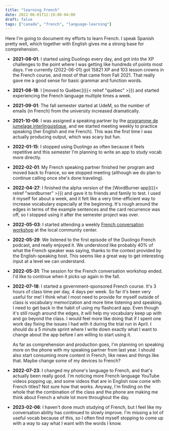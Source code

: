 ```yaml
---
title: "learning French"
date: 2022-06-01T12:19:08-04:00
draft: false
tags: ["canada", "french", "language-learning"]
---
```


Here I'm going to document my efforts to learn French. I speak Spanish pretty well, which together with English gives me a strong base for comprehension.

- **2021-08-01**: I started using Duolingo every day, and got into the XP challenges to the point where I was getting like hundreds of points most days. I've currently (2022-06-01) got 15821 XP and 103 lesson crowns in the French course, and most of that came from Fall 2021. That really gave me a good sense for basic grammar and function words.
- **2021-08-18**: I [moved to Québec]({{< relref "québec" >}}) and started experiencing the French language multiple times a week.
- **2021-09-01**: The fall semester started at UdeM, so the number of emails (in French) from the university increased dramatically.
- **2021-10-06**: I was assigned a speaking partner by the [programme de jumelage interlinguistique](http://www.ahc.umontreal.ca/ActivitesJumelage/interlinguistique.htm), and we started meeting weekly to practice speaking (her English and me French). This was the first time I was actually producing output, which was scary but fun.
- **2022-01-15**: I stopped using Duolingo as often because it feels repetitive and this semester I'm planning to write an app to study vocab more directly.
- **2022-02-01**: My French speaking partner finished her program and moved back to France, so we stopped meeting (although we do plan to continue calling once she's done traveling).
- **2022-04-27**: I finished the alpha version of the [WordBurner app]({{< relref "wordburner" >}}) and gave it to friends and family to test. I used it myself for about a week, and it felt like a very time-efficient way to increase vocabulary especially at the beginning. It's rough around the edges in terms of the example sentences and the card recurrence was off, so I stopped using it after the semester project was over.
- **2022-05-03**: I started attending a weekly [French conversation workshop](https://www.amilia.com/store/fr/celo/shop/activities/3823518) at the local community center.
- **2022-05-29**: We listened to the first episode of the Duolingo French podcast, and really enjoyed it. We understood like probably 40% of what the French speaker was saying, thanks to the context provided by the English-speaking host. This seems like a great way to get interesting input at a level we can understand.
- **2022-05-31**: The session for the French conversation workshop ended. I'd like to continue when it picks up again in the fall.
- **2022-07-18**: I started a government-sponsored French course. It's 3 hours of class time per day, 4 days per week. So far it's been very useful for me! I think what I most need to provide for myself outside of class is vocabulary memorization and more time listening and speaking. I need to get back in the habit of using my flashcard app. Even though it's still rough around the edges, it will help my vocabulary keep up with and go beyond the class. I would feel more like doing that if I spent one work day fixing the issues I had with it during the trial run in April. I should do a 5 minute sprint where I write down exactly what I want to change about the app before I am willing to start using it.

  As far as comprehension and production goes, I'm planning on speaking more on the phone with my speaking partner from last year. I should also start consuming more content in French, like news and things like that. Maybe change some of my devices to French?
- **2022-07-23**: I changed my phone's language to French, and that's actually been really good. I'm noticing more French language YouTube videos popping up, and some videos that are in English now come with French titles? Not sure how that works. Anyway, I'm finding on the whole that the combination of the class and the phone are making me think about French a whole lot more throughout the day.
- **2023-02-06**: I haven't done much studying of French, but I feel like my conversation ability has continued to slowly improve. I'm missing a lot of useful vocab because of this, so I often find myself stopping to come up with a way to say what I want with the words I know.
